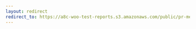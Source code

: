```yaml
---
layout: redirect
redirect_to: https://a8c-woo-test-reports.s3.amazonaws.com/public/pr-merge/44771/api/index.html
---
```

